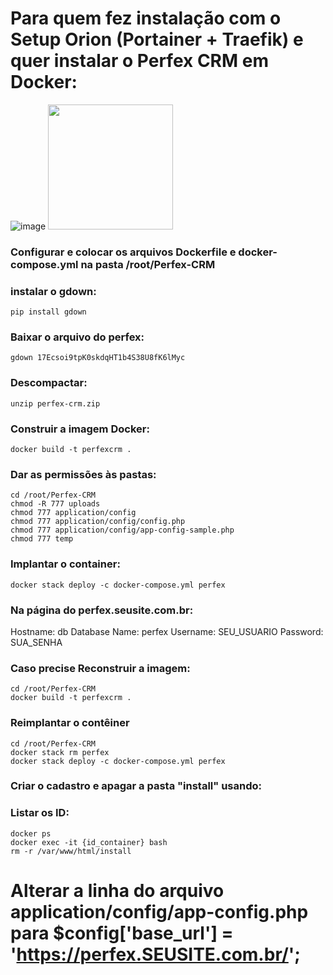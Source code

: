# Para quem fez instalação com o Setup Orion (Portainer + Traefik) e quer instalar o Perfex CRM em Docker:
![image](https://github.com/ilMateusli/Perfex-docker/assets/88564848/930b2327-1a92-418c-bc7b-74bd440eafa3)
<img src="https://github.com/ilMateusli/Perfex-docker/assets/88564848/aa78048b-efe7-473a-b4c3-12c40e40d441" width="200">

### Configurar e colocar os arquivos Dockerfile e docker-compose.yml na pasta /root/Perfex-CRM

### instalar o gdown:
```
pip install gdown
```
### Baixar o arquivo do perfex: 
```
gdown 17Ecsoi9tpK0skdqHT1b4S38U8fK6lMyc
```
### Descompactar: 
```
unzip perfex-crm.zip
```
### Construir a imagem Docker:
```
docker build -t perfexcrm .
```

### Dar as permissões às pastas:
```
cd /root/Perfex-CRM
chmod -R 777 uploads
chmod 777 application/config
chmod 777 application/config/config.php
chmod 777 application/config/app-config-sample.php
chmod 777 temp
```
### Implantar o container:
```
docker stack deploy -c docker-compose.yml perfex
```
### Na página do perfex.seusite.com.br:
Hostname: db
Database Name: perfex
Username: SEU_USUARIO
Password: SUA_SENHA

### Caso precise Reconstruir a imagem:
```
cd /root/Perfex-CRM
docker build -t perfexcrm .
```
### Reimplantar o contêiner
```
cd /root/Perfex-CRM
docker stack rm perfex
docker stack deploy -c docker-compose.yml perfex
```

### Criar o cadastro e apagar a pasta "install" usando: 
### Listar os ID:
```
docker ps
docker exec -it {id_container} bash
rm -r /var/www/html/install
```
# Alterar a linha do arquivo application/config/app-config.php para $config['base_url'] = 'https://perfex.SEUSITE.com.br/';
